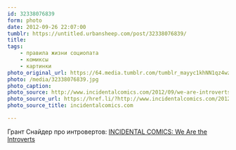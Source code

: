 ```yaml
---
id: 32338076839
form: photo
date: 2012-09-26 22:07:00
tumblr: https://untitled.urbansheep.com/post/32338076839/
title:
tags:
    - правила жизни социопата
    - комиксы
    - картинки
photo_original_url: https://64.media.tumblr.com/tumblr_mayyc1khNN1qz4wzio1_640.jpg
photo: /media/32338076839.jpg
photo_caption: 
photo_source: http://www.incidentalcomics.com/2012/09/we-are-introverts.html
photo_source_url: https://href.li/?http://www.incidentalcomics.com/2012/09/we-are-introverts.html
photo_source_title: incidentalcomics.com

---
```


<p>Грант Снайдер про интровертов: <a href="http://www.incidentalcomics.com/2012/09/we-are-introverts.html">INCIDENTAL COMICS: We Are the Introverts</a></p>
